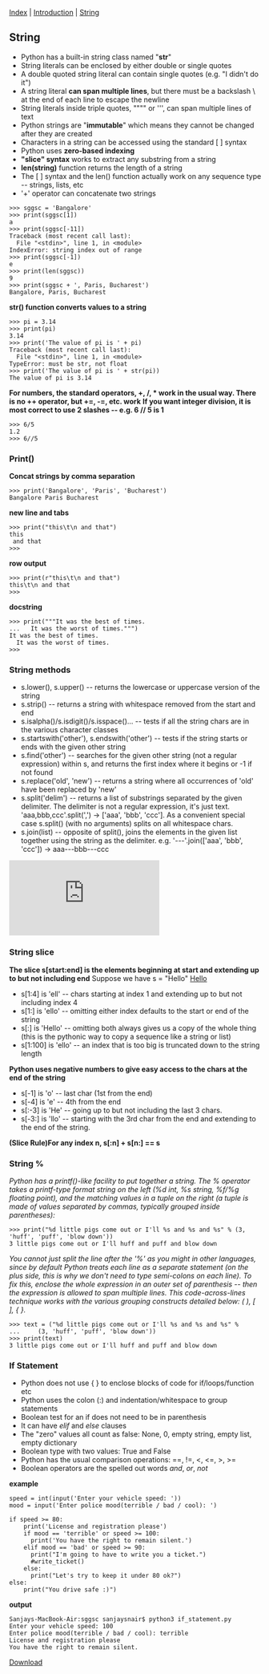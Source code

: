 [Index](/python-training)  |  [Introduction](/python-training/intro) |  [String](/python-training/string) 

## String

- Python has a built-in string class named "**str**"
- String literals can be enclosed by either double or single quotes
- A double quoted string literal can contain single quotes (e.g. "I didn't do it")
- A string literal **can span multiple lines**, but there must be a backslash \ at the end of each line to escape the newline
- String literals inside triple quotes, """" or ''', can span multiple lines of text
- Python strings are "**immutable**" which means they cannot be changed after they are created
- Characters in a string can be accessed using the standard [ ] syntax
- Python uses **zero-based indexing**
- **"slice" syntax** works to extract any substring from a string
- **len(string)** function returns the length of a string
- The [ ] syntax and the len() function actually work on any sequence type -- strings, lists, etc
- '+' operator can concatenate two strings

```
>>> sggsc = 'Bangalore'
>>> print(sggsc[1])
a
>>> print(sggsc[-11])
Traceback (most recent call last):
  File "<stdin>", line 1, in <module>
IndexError: string index out of range
>>> print(sggsc[-1])
e
>>> print(len(sggsc))
9
>>> print(sggsc + ', Paris, Bucharest')
Bangalore, Paris, Bucharest
```

**str() function converts values to a string**
```
>>> pi = 3.14
>>> print(pi)
3.14
>>> print('The value of pi is ' + pi)
Traceback (most recent call last):
  File "<stdin>", line 1, in <module>
TypeError: must be str, not float
>>> print('The value of pi is ' + str(pi))
The value of pi is 3.14
```

**For numbers, the standard operators, +, /, * work in the usual way. There is no ++ operator, but +=, -=, etc. work**
**If you want integer division, it is most correct to use 2 slashes -- e.g. 6 // 5 is 1**
```
>>> 6/5
1.2
>>> 6//5
```

### Print()

**Concat strings by comma separation**
```
>>> print('Bangalore', 'Paris', 'Bucharest')
Bangalore Paris Bucharest
```

**new line and tabs**
```
>>> print("this\t\n and that")
this
 and that
>>>
```

**row output**
```
>>> print(r"this\t\n and that")
this\t\n and that
>>>
```

**docstring**
```
>>> print("""It was the best of times.
...   It was the worst of times.""")
It was the best of times.
  It was the worst of times.
>>>
```


### String methods

- s.lower(), s.upper() -- returns the lowercase or uppercase version of the string
- s.strip() -- returns a string with whitespace removed from the start and end
- s.isalpha()/s.isdigit()/s.isspace()... -- tests if all the string chars are in the various character classes
- s.startswith('other'), s.endswith('other') -- tests if the string starts or ends with the given other string
- s.find('other') -- searches for the given other string (not a regular expression) within s, and returns the first index where it begins or -1 if not found
- s.replace('old', 'new') -- returns a string where all occurrences of 'old' have been replaced by 'new'
- s.split('delim') -- returns a list of substrings separated by the given delimiter. The delimiter is not a regular expression, it's just text. 'aaa,bbb,ccc'.split(',') -> ['aaa', 'bbb', 'ccc']. As a convenient special case s.split() (with no arguments) splits on all whitespace chars.
- s.join(list) -- opposite of split(), joins the elements in the given list together using the string as the delimiter. e.g. '---'.join(['aaa', 'bbb', 'ccc']) -> aaa---bbb---ccc

**![Reference](https://docs.python.org/3/library/stdtypes.html#string-methods)**

### String slice

**The slice s[start:end] is the elements beginning at start and extending up to but not including end**
Suppose we have s = "Hello"
[Hello](hello.png)

- s[1:4] is 'ell' -- chars starting at index 1 and extending up to but not including index 4
- s[1:] is 'ello' -- omitting either index defaults to the start or end of the string
- s[:] is 'Hello' -- omitting both always gives us a copy of the whole thing (this is the pythonic way to copy a sequence like a string or list)
- s[1:100] is 'ello' -- an index that is too big is truncated down to the string length

**Python uses negative numbers to give easy access to the chars at the end of the string**
- s[-1] is 'o' -- last char (1st from the end)
- s[-4] is 'e' -- 4th from the end
- s[:-3] is 'He' -- going up to but not including the last 3 chars.
- s[-3:] is 'llo' -- starting with the 3rd char from the end and extending to the end of the string.

**(Slice Rule)For any index n, s[:n] + s[n:] == s**

### String %

_Python has a printf()-like facility to put together a string. The % operator takes a printf-type format string on the left (%d int, %s string, %f/%g floating point), and the matching values in a tuple on the right (a tuple is made of values separated by commas, typically grouped inside parentheses):_

```
>>> print("%d little pigs come out or I'll %s and %s and %s" % (3, 'huff', 'puff', 'blow down'))
3 little pigs come out or I'll huff and puff and blow down
```

_You cannot just split the line after the '%' as you might in other languages, since by default Python treats each line as a separate statement (on the plus side, this is why we don't need to type semi-colons on each line). To fix this, enclose the whole expression in an outer set of parenthesis -- then the expression is allowed to span multiple lines. This code-across-lines technique works with the various grouping constructs detailed below: ( ), [ ], { }._

```
>>> text = ("%d little pigs come out or I'll %s and %s and %s" %
...     (3, 'huff', 'puff', 'blow down'))
>>> print(text)
3 little pigs come out or I'll huff and puff and blow down
```

### If Statement
- Python does not use { } to enclose blocks of code for if/loops/function etc
- Python uses the colon (:) and indentation/whitespace to group statements
- Boolean test for an if does not need to be in parenthesis
- It can have *elif* and *else* clauses
- The "zero" values all count as false: None, 0, empty string, empty list, empty dictionary
- Boolean type with two values: True and False
- Python has the usual comparison operations: ==, !=, <, <=, >, >=
- Boolean operators are the spelled out words *and*, *or*, *not*

**example**
```
speed = int(input('Enter your vehicle speed: '))
mood = input('Enter police mood(terrible / bad / cool): ')

if speed >= 80:
    print('License and registration please')
    if mood == 'terrible' or speed >= 100:
      print('You have the right to remain silent.')
    elif mood == 'bad' or speed >= 90:
      print("I'm going to have to write you a ticket.")
      #write_ticket()
    else:
      print("Let's try to keep it under 80 ok?")
else:
    print("You drive safe :)")
```

**output**
```
Sanjays-MacBook-Air:sggsc sanjaysnair$ python3 if_statement.py
Enter your vehicle speed: 100
Enter police mood(terrible / bad / cool): terrible
License and registration please
You have the right to remain silent.
```

[Download](if_statement.py)

